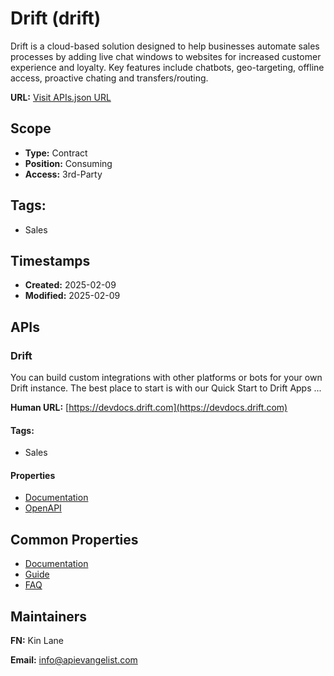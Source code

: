 # Drift (drift)
Drift is a cloud-based solution designed to help businesses automate sales processes by adding live chat windows to websites for increased customer experience and loyalty. Key features include chatbots, geo-targeting, offline access, proactive chating and transfers/routing.

**URL:** [Visit APIs.json URL](https://raw.githubusercontent.com/api-evangelist/drift/refs/heads/main/apis.yml)

## Scope

- **Type:** Contract 
- **Position:** Consuming 
- **Access:** 3rd-Party 

## Tags:

 - Sales

## Timestamps

- **Created:** 2025-02-09 
- **Modified:** 2025-02-09 

## APIs

### Drift
You can build custom integrations with other platforms or bots for your own Drift instance. The best place to start is with our Quick Start to Drift Apps ...

**Human URL:** [https://devdocs.drift.com](https://devdocs.drift.com)


#### Tags:

 - Sales

#### Properties

- [Documentation](https://devdocs.drift.com)
- [OpenAPI](properties/drift-openapi.yml)

## Common Properties

- [Documentation](https://devdocs.drift.com/docs/using-drift-apis)
- [Guide](https://devdocs.drift.com/docs/using-drift-apis)
- [FAQ](https://devdocs.drift.com/docs/faqs)

## Maintainers

**FN:** Kin Lane

**Email:** info@apievangelist.com

